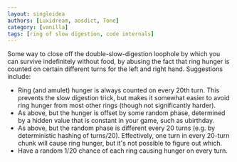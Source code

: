 ```yaml
---
layout: singleidea
authors: [Luxidream, aosdict, Tone]
category: [vanilla]
tags: [ring of slow digestion, code internals]
---
```

Some way to close off the double-slow-digestion loophole by which you can survive indefinitely without food, by abusing the fact that ring hunger is counted on certain different turns for the left and right hand. Suggestions include:
* Ring (and amulet) hunger is always counted on every 20th turn. This prevents the slow digestion trick, but makes it somewhat easier to avoid ring hunger from most other rings (though not significantly harder).
* As above, but the hunger is offset by some random phase, determined by a hidden value that is constant in your game, such as ubirthday.
* As above, but the random phase is different every 20 turns (e.g. by deterministic hashing of turns/20). Effectively, one turn in every 20-turn chunk will cause ring hunger, but it's not possible to figure out which.
* Have a random 1/20 chance of each ring causing hunger on every turn.
